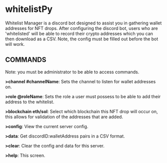 # whitelistPy

Whitelist Manager is a discord bot designed to assist you in gathering wallet addresses for NFT drops.
After configuring the discord bot, users who are 'whitelisted' will be able to record their crypto addresses which you can then download as a CSV.
Note, the config must be filled out before the bot will work.

## COMMANDS
Note: you must be administrator to be able to access commands.

**>channel #channelName**: Sets the channel to listen for wallet addresses on.

**>role @roleName**: Sets the role a user must possess to be able to add their address to the whitelist.

**>blockchain eth/sol**: Select which blockchain this NFT drop will occur on, this allows for validation of the addresses that are added.

**>config**: View the current server config.

**>data**: Get discordID:walletAddress pairs in a CSV format.

**>clear**: Clear the config and data for this server.

**>help**: This screen.
